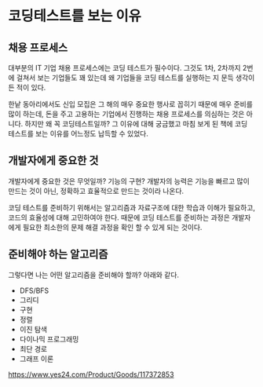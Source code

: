 # 코딩테스트를 보는 이유

## 채용 프로세스
대부분의 IT 기업 채용 프로세스에는 코딩 테스트가 필수이다.
그것도 1차, 2차까지 2번에 걸쳐서 보는 기업들도 꽤 있는데 왜 기업들을 코딩 테스트를 실행하는 지 문득 생각이 든 적이 있다.

한낱 동아리에서도 신입 모집은 그 해의 매우 중요한 행사로 꼽히기 때문에 매우 준비를 많이 하는데, 돈을 주고 고용하는 기업에서 진행하는 채용 프로세스를 의심하는 것은 아니다.
하지만 왜 꼭 코딩테스트일까? 그 이유에 대해 궁금했고 마침 보게 된 책에 코딩 테스트를 보는 이유를 어느정도 납득할 수 있었다.


## 개발자에게 중요한 것
개발자에게 중요한 것은 무엇일까?
기능의 구현? 개발자의 능력은 기능을 빠르고 많이 만드는 것이 아닌, 정확하고 효율적으로 만드는 것이라 나온다.

코딩 테스트를 준비하기 위해서는 알고리즘과 자료구조에 대한 학습과 이해가 필요하고, 코드의 효율성에 대해 고민하여야 한다.
때문에 코딩 테스트를 준비하는 과정은 개발자에게 필요한 최소한의 문제 해결 과정을 확인 할 수 있게 되는 것이다.

## 준비해야 하는 알고리즘
그렇다면 나는 어떤 알고리즘을 준비해야 할까? 아래와 같다.
+ DFS/BFS
+ 그리디
+ 구현
+ 정렬
+ 이진 탐색
+ 다이나믹 프로그래밍
+ 최단 경로
+ 그래프 이론


https://www.yes24.com/Product/Goods/117372853﻿